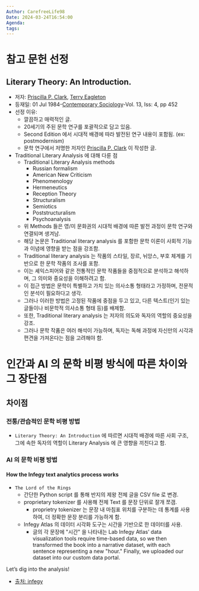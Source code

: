 ```yaml
---
Author: CarefreeLife98
Date: 2024-03-24T16:54:00
Agenda: 
tags:
---
```

# 참고 문헌 선정

## Literary Theory: An Introduction.
- 저자: [Priscilla P. Clark](https://typeset.io/authors/priscilla-p-clark-5625xq1up4), [Terry Eagleton](https://typeset.io/authors/terry-eagleton-1cyeahgwd1)
- 등재일: 01 Jul 1984-[Contemporary Sociology](https://typeset.io/journals/contemporary-sociology-js5enpld)-Vol. 13, Iss: 4, pp 452
- 선정 이유:
	- 깔끔하고 매력적인 글.
	- 20세기의 주된 문학 연구를 포괄적으로 담고 있음.
	- Second Edition 에서 시대적 배경에 따라 발전된 연구 내용이 포함됨. (ex: postmodernism)
	- 문학 연구에서 저명한 저자인 [Priscilla P. Clark](https://typeset.io/authors/priscilla-p-clark-5625xq1up4) 이 작성한 글.
- Traditional Literary Analysis 에 대해 다룬 점
	- Traditional Literary Analysis methods
		- Russian formalism
		- American New Criticism
		- Phenomenology
		- Hermeneutics
		- Reception Theory
		- Structuralism
		- Semiotics
		- Poststructuralism
		- Psychoanalysis
	- 위 Methods 들은 영/미 문화권의 시대적 배경에 따른 발전 과정이 문학 연구와 연결되며 생겨남.
	- 해당 논문은 Traditional literary analysis 를 포함한 문학 이론이 사회적 기능과 이념에 영향을 받는 점을 강조함.
	- Traditional literary analysis 는 작품의 스타일, 장르, 뉘앙스, 부호 체계를 기반으로 한 문학 작품의 조사를 포함. 
	- 이는 셰익스피어와 같은 전통적인 문학 작품들을 중점적으로 분석하고 해석하며, 그 의미와 중요성을 이해하려고 함. 
	- 이 접근 방법은 문학이 특별하고 가치 있는 의사소통 형태라고 가정하며, 전문적인 분석이 필요하다고 생각. 
	- 그러나 이러한 방법은 고정된 작품에 중점을 두고 있고, 다른 텍스트(인기 있는 글들이나 비문학적 의사소통 형태 등)를 배제함. 
	- 또한, Traditional literary analysis 는 저자의 의도와 독자의 역할의 중요성을 강조. 
	- 그러나 문학 작품은 여러 해석이 가능하며, 독자는 독해 과정에 자신만의 시각과 편견을 가져온다는 점을 고려해야 함.


# 인간과 AI 의 문학 비평 방식에 따른 차이와 그 장단점
## 차이점
### 전통/관습적인 문학 비평 방법
- `Literary Theory: An Introduction` 에 따르면 시대적 배경에 따른 사회 구조, 그에 속한 독자의 역할이 Literary Analysis 에 큰 영향을 끼친다고 함.
### AI 의 문학 비평 방법
#### How the Infegy text analytics process works
- `The Lord of the Rings`
	 - 간단한 Python script 를 통해 반지의 제왕 전체 글을 CSV file 로 변경.
	 - proprietary tokenizer 를 사용해 전체 Text 를 문장 단위로 잘개 쪼갬.
		- proprietry tokenizer 는 문장 내 마침표 위치를 구분하는 데 통계를 사용하여, 더 정확한 문장 분리를 가능하게 함.
	- Infegy Atlas 의 데이터 시각화 도구는 시간을 기반으로 한 데이터를 사용.
		- 글의 각 문장에 "시간" 을 나타내는 Lab
Infegy Atlas’ data visualization tools require time-based data, so we then transformed the book into a narrative dataset, with each sentence representing a new "hour." Finally, we uploaded our dataset into our custom data portal.

Let’s dig into the analysis!
- [출처: infegy](https://www.infegy.com/blog/using-ai-for-literary-analysis)

